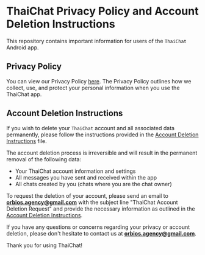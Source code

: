 # ThaiChat Privacy Policy and Account Deletion Instructions

This repository contains important information for users of the `ThaiChat` Android app.

## Privacy Policy

You can view our Privacy Policy [here](PRIVACY_POLICY.md). The Privacy Policy outlines how we collect, use, and protect your personal information when you use the ThaiChat app.

## Account Deletion Instructions

If you wish to delete your `ThaiChat` account and all associated data permanently, please follow the instructions provided in the [Account Deletion Instructions](ACCOUNT_DELETION.md) file.

The account deletion process is irreversible and will result in the permanent removal of the following data:

- Your ThaiChat account information and settings
- All messages you have sent and received within the app
- All chats created by you (chats where you are the chat owner)

To request the deletion of your account, please send an email to **orbios.agency@gmail.com** with the subject line "ThaiChat Account Deletion Request" and provide the necessary information as outlined in the [Account Deletion Instructions](ACCOUNT_DELETION.md).

If you have any questions or concerns regarding your privacy or account deletion, please don't hesitate to contact us at **orbios.agency@gmail.com**.

Thank you for using ThaiChat!
